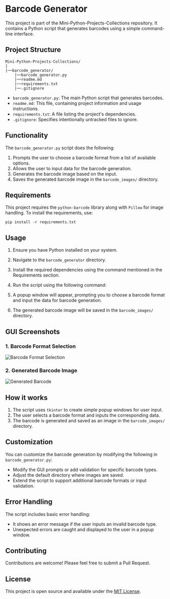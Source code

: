 # Barcode Generator

This project is part of the Mini-Python-Projects-Collections repository. It contains a Python script that generates barcodes using a simple command-line interface.

## Project Structure
``` 
Mini-Python-Projects-Collections/ 
| 
|──barcode_generator/ 
    |──barcode_generator.py 
    |──readme.md 
    |──requirements.txt 
    |──.gitignore
```

- `barcode_generator.py`: The main Python script that generates barcodes.
- `readme.md`: This file, containing project information and usage instructions.
- `requirements.txt`: A file listing the project's dependencies.
- `.gitignore`: Specifies intentionally untracked files to ignore.

## Functionality

The `barcode_generator.py` script does the following:

1. Prompts the user to choose a barcode format from a list of available options.
2. Allows the user to input data for the barcode generation.
3. Generates the barcode image based on the input.
4. Saves the generated barcode image in the `barcode_images/` directory.

## Requirements

This project requires the `python-barcode` library along with `Pillow` for image handling. To install the requirements, use:

```pip install -r requirements.txt```

## Usage

1. Ensure you have Python installed on your system.
2. Navigate to the `barcode_generator` directory.
3. Install the required dependencies using the command mentioned in the Requirements section.
4. Run the script using the following command:

5. A popup window will appear, prompting you to choose a barcode format and input the data for barcode generation.
6. The generated barcode image will be saved in the `barcode_images/` directory.

## GUI Screenshots

### 1. Barcode Format Selection

![Barcode Format Selection](images/barcode_format_selection.png)

### 2. Generated Barcode Image

![Generated Barcode](barcode_images/barcode_image.png)

## How it works

1. The script uses `tkinter` to create simple popup windows for user input.
2. The user selects a barcode format and inputs the corresponding data.
3. The barcode is generated and saved as an image in the `barcode_images/` directory.

## Customization

You can customize the barcode generation by modifying the following in `barcode_generator.py`:

- Modify the GUI prompts or add validation for specific barcode types.
- Adjust the default directory where images are saved.
- Extend the script to support additional barcode formats or input validation.

## Error Handling

The script includes basic error handling:

- It shows an error message if the user inputs an invalid barcode type.
- Unexpected errors are caught and displayed to the user in a popup window.

## Contributing

Contributions are welcome! Please feel free to submit a Pull Request.

## License

This project is open source and available under the [MIT License](LICENSE).

